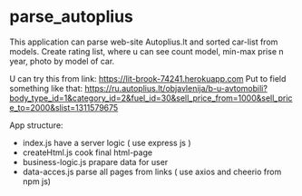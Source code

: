 # parse_autoplius

This application can parse web-site Autoplius.lt and sorted car-list from models.
Create rating list, where u can see count model, min-max prise n year, photo by model of car.

U can try this from link: https://lit-brook-74241.herokuapp.com
Put to field something like that: https://ru.autoplius.lt/objavlenija/b-u-avtomobili?body_type_id=1&category_id=2&fuel_id=30&sell_price_from=1000&sell_price_to=2000&slist=1311579675

App structure:
  - index.js have a server logic ( use express js )
  - createHtml.js cook final html-page
  - business-logic.js prapare data for user
  - data-acces.js parse all pages from links ( use axios and cheerio from npm js)
